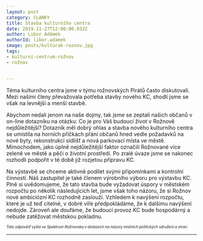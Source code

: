 ```yaml
---
layout: post
category: CLANKY
title: Stavba kulturního centra
date: 2019-11-27T12:00:00.032Z
author: Libor Adámek
authorId: libor.adamek
image: posts/kulturak-roznov.jpg
tags:
- kulturní-centrum-rožnov
- rožnov


---
```

Téma kulturního centra jsme v týmu rožnovských Pirátů často diskutovali. Mezi našimi členy převažovala potřeba stavby nového KC, shodli jsme se však na levnější a menší stavbě. 

Abychom nedali jenom na naše dojmy, tak jsme se zeptali našich občanů v on-line dotazníku na otázku: Co je pro Váš budoucí život v Rožnově nejdůležitější? Dotazník měl dobrý ohlas a stavba nového kulturního centra se umístila na horních příčkách přání občanů hned vedle požadavků na nové byty, rekonstrukci sídlišť a nová parkovací místa ve městě. Mimochodem, jako úplně nejdůležitější faktor označili Rožnované více zeleně ve městě a péči o životní prostředí. Po zralé úvaze jsme se nakonec rozhodli podpořit v té době již rozjetou přípravu KC. 

Na výstavbě se chceme aktivně podílet svými připomínkami a kontrolní činností. Náš zastupitel je také členem výrobního výboru pro výstavbu KC. Plně si uvědomujeme, že tato stavba bude vyžadovat úspory v městském rozpočtu po několik následujících let, jsme však toho názoru, že si Rožnov nové ambiciózní KC rozhodně zaslouží. Vzhledem k navýšení rozpočtu, které je už teď citelné, v dobré víře předpokládáme, že k dalšímu navýšení nedojde. Zároveň ale doufáme, že budoucí provoz KC bude hospodárný a nebude zatěžovat městskou pokladnu.

<small><small><i>Tato odpověď vyšla ve Spektrum Rožnovska v dotazech na názory místních politických sdružení a stran.</i></small></small>
- - -
